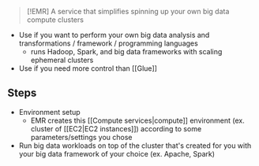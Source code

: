 
>[!EMR]
>A service that simplifies spinning up your own big data compute clusters

- Use if you want to perform your own big data analysis and transformations / framework / programming languages
	- runs Hadoop, Spark, and big data frameworks with scaling ephemeral clusters
- Use if you need more control than [[Glue]]
## Steps
- Environment setup
	- EMR creates this [[Compute services|compute]] environment (ex. cluster of [[EC2|EC2 instances]]) according to some parameters/settings you chose
- Run big data workloads on top of the cluster that's created for you with your big data framework of your choice (ex. Apache, Spark)